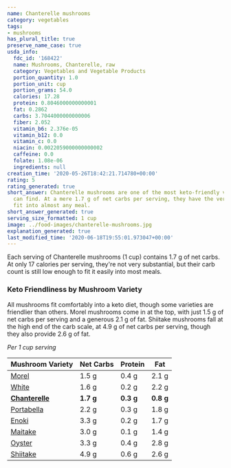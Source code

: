 ```yaml
---
name: Chanterelle mushrooms
category: vegetables
tags:
- mushrooms
has_plural_title: true
preserve_name_case: true
usda_info:
  fdc_id: '168422'
  name: Mushrooms, Chanterelle, raw
  category: Vegetables and Vegetable Products
  portion_quantity: 1.0
  portion_unit: cup
  portion_grams: 54.0
  calories: 17.28
  protein: 0.8046000000000001
  fat: 0.2862
  carbs: 3.7044000000000006
  fiber: 2.052
  vitamin_b6: 2.376e-05
  vitamin_b12: 0.0
  vitamin_c: 0.0
  niacin: 0.0022059000000000002
  caffeine: 0.0
  folate: 1.08e-06
  ingredients: null
creation_time: '2020-05-26T18:42:21.714780+00:00'
rating: 5
rating_generated: true
short_answer: Chanterelle mushrooms are one of the most keto-friendly vegetables you
  can find. At a mere 1.7 g of net carbs per serving, they have the versatility to
  fit into almost any meal.
short_answer_generated: true
serving_size_formatted: 1 cup
image: ../food-images/chanterelle-mushrooms.jpg
explanation_generated: true
last_modified_time: '2020-06-18T19:55:01.973047+00:00'
---
```

Each serving of Chanterelle mushrooms (1 cup) contains 1.7 g of net carbs. At only 17 calories per serving, they're not very substantial, but their carb count is still low enough to fit it easily into most meals.

### Keto Friendliness by Mushroom Variety

All mushrooms fit comfortably into a keto diet, though some varieties are friendlier than others. Morel mushrooms come in at the top, with just 1.5 g of net carbs per serving and a generous 2.1 g of fat. Shiitake mushrooms fall at the high end of the carb scale, at 4.9 g of net carbs per serving, though they also provide 2.6 g of fat.

*Per 1 cup serving*

| Mushroom Variety | Net Carbs | Protein | Fat|
| ------|------|------|------|
| [Morel](/morel-mushrooms) | 1.5 g | 0.4 g | 2.1 g |
| [White](/white-mushrooms) | 1.6 g | 0.2 g | 2.2 g |
| **[Chanterelle](/chanterelle-mushrooms)** | **1.7 g** | **0.3 g** | **0.8 g** |
| [Portabella](/portabella-mushrooms) | 2.2 g | 0.3 g | 1.8 g |
| [Enoki](/enoki-mushrooms) | 3.3 g | 0.2 g | 1.7 g |
| [Maitake](/maitake-mushrooms) | 3.0 g | 0.1 g | 1.4 g |
| [Oyster](/oyster-mushrooms) | 3.3 g | 0.4 g | 2.8 g |
| [Shiitake](/shiitake-mushrooms) | 4.9 g | 0.6 g | 2.6 g |
